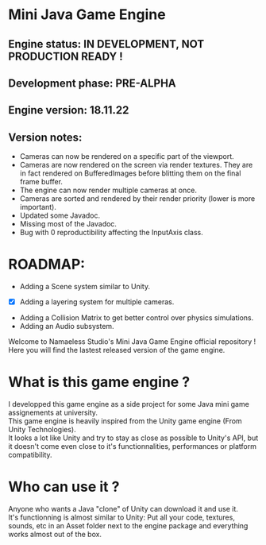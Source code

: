 # Mini Java Game Engine

## Engine status: IN DEVELOPMENT, NOT PRODUCTION READY !   
## Development phase: PRE-ALPHA

## Engine version: 18.11.22 
## Version notes:
* Cameras can now be rendered on a specific part of the viewport.
* Cameras are now rendered on the screen via render textures. They are in fact rendered on BufferedImages before blitting them on the final frame buffer.
* The engine can now render multiple cameras at once.
* Cameras are sorted and rendered by their render priority (lower is more important).
* Updated some Javadoc.
* Missing most of the Javadoc.
* Bug with 0 reproductibility affecting the InputAxis class.

# ROADMAP:
* Adding a Scene system similar to Unity.
* [x] Adding a layering system for multiple cameras.
* Adding a Collision Matrix to get better control over physics simulations.
* Adding an Audio subsystem.

Welcome to Namaeless Studio's Mini Java Game Engine official repository !  
Here you will find the lastest released version of the game engine.  

# What is this game engine ?

I developped this game engine as a side project for some Java mini game assignements at university.  
This game engine is heavily inspired from the Unity game engine (From Unity Technologies).  
It looks a lot like Unity and try to stay as close as possible to Unity's API, but it doesn't come even close to it's functionnalities, performances or platform compatibility.

# Who can use it ?

Anyone who wants a Java "clone" of Unity can download it and use it.  
It's functionning is almost similar to Unity: Put all your code, textures, sounds, etc in an Asset folder next to the engine package and everything works almost out of the box.  
